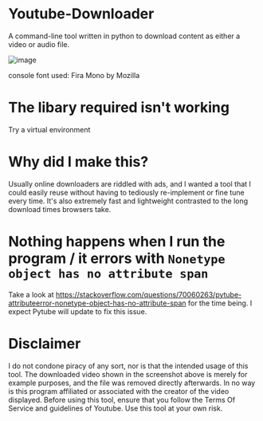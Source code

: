 # Youtube-Downloader
A command-line tool written in python to download content as either a video or audio file.


![image](https://user-images.githubusercontent.com/64972947/135674769-1ce16875-5284-464a-b3e6-08e66fb507f9.png)

<p>console font used: Fira Mono by Mozilla</p>

# The libary required isn't working
Try a virtual environment

# Why did I make this?
Usually online downloaders are riddled with ads, and I wanted a tool that I could easily reuse without having to tediously re-implement or fine tune every time. It's also extremely fast and lightweight contrasted to the long download times browsers take.

# Nothing happens when I run the program / it errors with `Nonetype object has no attribute span`
Take a look at https://stackoverflow.com/questions/70060263/pytube-attributeerror-nonetype-object-has-no-attribute-span for the time being. I expect Pytube will update to fix this issue.

# Disclaimer
I do not condone piracy of any sort, nor is that the intended usage of this tool.
The downloaded video shown in the screenshot above is merely for example purposes, and the file was removed directly afterwards. In no way is this program affiliated or associated with the creator of the video displayed. Before using this tool, ensure that you follow the Terms Of Service and guidelines of Youtube. Use this tool at your own risk. 
